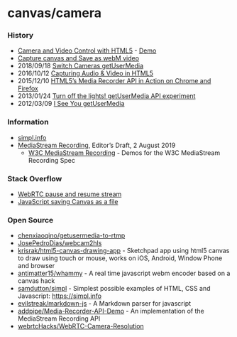 # canvas/camera

### History
- [Camera and Video Control with HTML5](https://davidwalsh.name/browser-camera) - [Demo](https://davidwalsh.name/demo/camera.php)
- [Capture canvas and Save as webM video](https://riptutorial.com/html5-canvas/example/19522/capture-canvas-and-save-as-webm-video)
- 2018/09/18 [Switch Cameras getUserMedia](https://h3manth.com/new/blog/2018/switch-cameras-getusermedia/)
- 2016/10/12 [Capturing Audio & Video in HTML5](https://www.html5rocks.com/en/tutorials/getusermedia/intro/)
- 2015/12/10 [HTML5’s Media Recorder API in Action on Chrome and Firefox](https://blog.addpipe.com/mediarecorder-api/)
- 2013/01/24 [Turn off the lights! getUserMedia API experiment](https://tomasalabes.me/blog/web-development/2013/01/24/Turn-off-the-lights!-getUserMedia-API-experiment.html)
- 2012/03/09 [I See You getUserMedia](http://tagsoup.github.io/blog/2012/03/09/i-see-you-getusermedia/)


### Information
- [simpl.info](https://simpl.info)
- [MediaStream Recording](https://w3c.github.io/mediacapture-record/MediaRecorder.html), Editor’s Draft, 2 August 2019
    - [W3C MediaStream Recording](https://codepen.io/collection/XjkNbN/) - Demos for the W3C MediaStream Recording Spec 


### Stack Overflow
- [WebRTC pause and resume stream](https://stackoverflow.com/questions/35857576/webrtc-pause-and-resume-stream)
- [JavaScript saving Canvas as a file](https://stackoverflow.com/questions/49888979/javascript-saving-canvas-as-a-file)


### Open Source
- [chenxiaoqino/getusermedia-to-rtmp](https://github.com/chenxiaoqino/getusermedia-to-rtmp)
- [JosePedroDias/webcam2hls](https://github.com/JosePedroDias/webcam2hls)
- [krisrak/html5-canvas-drawing-app](https://github.com/krisrak/html5-canvas-drawing-app) - Sketchpad app using html5 canvas to draw using touch or mouse, works on iOS, Android, Window Phone and browser
- [antimatter15/whammy](https://github.com/antimatter15/whammy) - A real time javascript webm encoder based on a canvas hack
- [samdutton/simpl](https://github.com/samdutton/simpl) - Simplest possible examples of HTML, CSS and Javascript: https://simpl.info
- [evilstreak/markdown-js](https://github.com/evilstreak/markdown-js) - A Markdown parser for javascript
- [addpipe/Media-Recorder-API-Demo](https://github.com/addpipe/Media-Recorder-API-Demo) - An implementation of the MediaStream Recording API
- [webrtcHacks/WebRTC-Camera-Resolution](https://github.com/webrtcHacks/WebRTC-Camera-Resolution)

